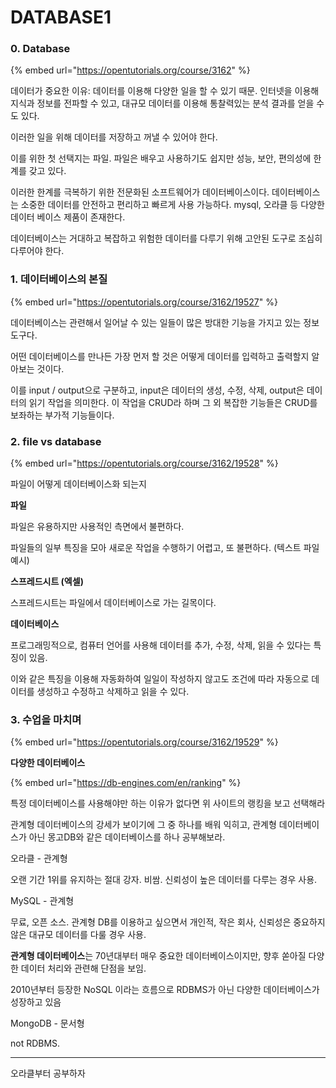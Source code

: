 # DATABASE1

### **0. Database**

{% embed url="https://opentutorials.org/course/3162" %}

데이터가 중요한 이유: 데이터를 이용해 다양한 일을 할 수 있기 때문. 인터넷을 이용해 지식과 정보를 전파할 수 있고, 대규모 데이터를 이용해 통찰력있는 분석 결과를 얻을 수도 있다.

이러한 일을 위해 데이터를 저장하고 꺼낼 수 있어야 한다.

이를 위한 첫 선택지는 파일. 파일은 배우고 사용하기도 쉽지만 성능, 보안, 편의성에 한계를 갖고 있다.

이러한 한계를 극복하기 위한 전문화된 소프트웨어가 데이터베이스이다. 데이터베이스는 소중한 데이터를 안전하고 편리하고 빠르게 사용 가능하다. mysql, 오라클 등 다양한 데이터 베이스 제품이 존재한다.

데이터베이스는 거대하고 복잡하고 위험한 데이터를 다루기 위해 고안된 도구로 조심히 다루어야 한다.



### **1. 데이터베이스의 본질**

{% embed url="https://opentutorials.org/course/3162/19527" %}

데이터베이스는 관련해서 일어날 수 있는 일들이 많은 방대한 기능을 가지고 있는 정보 도구다.

어떤 데이터베이스를 만나든 가장 먼저 할 것은 어떻게 데이터를 입력하고 출력할지 알아보는 것이다.

이를 input / output으로 구분하고, input은 데이터의 생성, 수정, 삭제, output은 데이터의 읽기 작업을 의미한다. 이 작업을 CRUD라 하며 그 외 복잡한 기능들은 CRUD를 보좌하는 부가적 기능들이다.



### **2. file vs database**

{% embed url="https://opentutorials.org/course/3162/19528" %}

파일이 어떻게 데이터베이스화 되는지



**파일**

파일은 유용하지만 사용적인 측면에서 불편하다.

파일들의 일부 특징을 모아 새로운 작업을 수행하기 어렵고, 또 불편하다. (텍스트 파일 예시)



**스프레드시트 (엑셀)**

스프레드시트는 파일에서 데이터베이스로 가는 길목이다.



**데이터베이스**

프로그래밍적으로, 컴퓨터 언어를 사용해 데이터를 추가, 수정, 삭제, 읽을 수 있다는 특징이 있음.

이와 같은 특징을 이용해 자동화하여 일일이 작성하지 않고도 조건에 따라 자동으로 데이터를 생성하고 수정하고 삭제하고 읽을 수 있다.



### **3. 수업을 마치며**

{% embed url="https://opentutorials.org/course/3162/19529" %}



**다양한 데이터베이스**

{% embed url="https://db-engines.com/en/ranking" %}

특정 데이터베이스를 사용해야만 하는 이유가 없다면 위 사이트의 랭킹을 보고 선택해라

관계형 데이터베이스의 강세가 보이기에 그 중 하나를 배워 익히고, 관계형 데이터베이스가 아닌 몽고DB와 같은 데이터베이스를 하나 공부해보라.



오라클 - 관계형

오랜 기간 1위를 유지하는 절대 강자. 비쌈. 신뢰성이 높은 데이터를 다루는 경우 사용.



MySQL - 관계형

무료, 오픈 소스. 관계형 DB를 이용하고 싶으면서 개인적, 작은 회사, 신뢰성은 중요하지 않은 대규모 데이터를 다룰 경우 사용.



**관계형 데이터베이스**는 70년대부터 매우 중요한 데이터베이스이지만, 향후 쏟아질 다양한 데이터 처리와 관련해 단점을 보임.

2010년부터 등장한 NoSQL 이라는 흐름으로 RDBMS가 아닌 다양한 데이터베이스가 성장하고 있음



MongoDB - 문서형

not RDBMS.



***

오라클부터 공부하자

